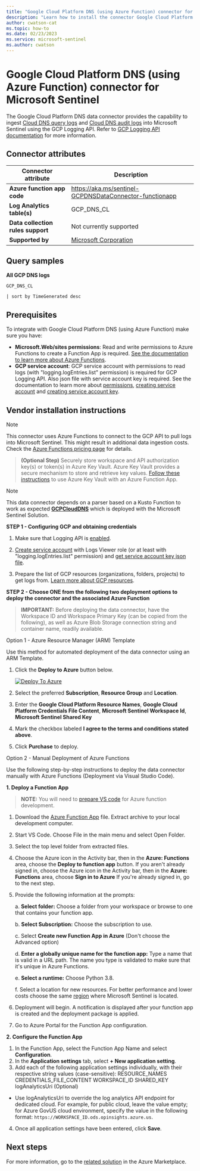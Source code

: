 ```yaml
---
title: "Google Cloud Platform DNS (using Azure Function) connector for Microsoft Sentinel"
description: "Learn how to install the connector Google Cloud Platform DNS (using Azure Function) to connect your data source to Microsoft Sentinel."
author: cwatson-cat
ms.topic: how-to
ms.date: 02/23/2023
ms.service: microsoft-sentinel
ms.author: cwatson
---
```


# Google Cloud Platform DNS (using Azure Function) connector for Microsoft Sentinel

The Google Cloud Platform DNS data connector provides the capability to ingest [Cloud DNS query logs](https://cloud.google.com/dns/docs/monitoring#using_logging) and [Cloud DNS audit logs](https://cloud.google.com/dns/docs/audit-logging) into Microsoft Sentinel using the GCP Logging API. Refer to [GCP Logging API documentation](https://cloud.google.com/logging/docs/api) for more information.

## Connector attributes

| Connector attribute | Description |
| --- | --- |
| **Azure function app code** | https://aka.ms/sentinel-GCPDNSDataConnector-functionapp |
| **Log Analytics table(s)** | GCP_DNS_CL<br/> |
| **Data collection rules support** | Not currently supported |
| **Supported by** | [Microsoft Corporation](https://support.microsoft.com/) |

## Query samples

**All GCP DNS logs**
   ```kusto
GCP_DNS_CL

   | sort by TimeGenerated desc
   ```



## Prerequisites

To integrate with Google Cloud Platform DNS (using Azure Function) make sure you have: 

- **Microsoft.Web/sites permissions**: Read and write permissions to Azure Functions to create a Function App is required. [See the documentation to learn more about Azure Functions](https://learn.microsoft.com/azure/azure-functions/).
- **GCP service account**: GCP service account with permissions to read logs (with "logging.logEntries.list" permission) is required for GCP Logging API. Also json file with service account key is required. See the documentation to learn more about [permissions](https://cloud.google.com/logging/docs/access-control#permissions_and_roles), [creating service account](https://cloud.google.com/iam/docs/creating-managing-service-accounts) and [creating service account key](https://cloud.google.com/iam/docs/creating-managing-service-account-keys).


## Vendor installation instructions


> [!NOTE]
   >  This connector uses Azure Functions to connect to the GCP API to pull logs into Microsoft Sentinel. This might result in additional data ingestion costs. Check the [Azure Functions pricing page](https://azure.microsoft.com/pricing/details/functions/) for details.


>**(Optional Step)** Securely store workspace and API authorization key(s) or token(s) in Azure Key Vault. Azure Key Vault provides a secure mechanism to store and retrieve key values. [Follow these instructions](https://learn.microsoft.com/azure/app-service/app-service-key-vault-references) to use Azure Key Vault with an Azure Function App.


> [!NOTE]
   >  This data connector depends on a parser based on a Kusto Function to work as expected [**GCPCloudDNS**](https://aka.ms/sentinel-GCPDNSDataConnector-parser) which is deployed with the Microsoft Sentinel Solution.


**STEP 1 - Configuring GCP and obtaining credentials**

1. Make sure that Logging API is [enabled](https://cloud.google.com/apis/docs/getting-started#enabling_apis). 

2. [Create service account](https://cloud.google.com/iam/docs/creating-managing-service-accounts) with Logs Viewer role (or at least with "logging.logEntries.list" permission) and [get service account key json file](https://cloud.google.com/iam/docs/creating-managing-service-account-keys).

3. Prepare the list of GCP resources (organizations, folders, projects) to get logs from. [Learn more about GCP resources](https://cloud.google.com/resource-manager/docs/cloud-platform-resource-hierarchy).


**STEP 2 - Choose ONE from the following two deployment options to deploy the connector and the associated Azure Function**

>**IMPORTANT:** Before deploying the data connector, have the Workspace ID and Workspace Primary Key (can be copied from the following), as well as Azure Blob Storage connection string and container name, readily available.



Option 1 - Azure Resource Manager (ARM) Template

Use this method for automated deployment of the data connector using an ARM Template.

1. Click the **Deploy to Azure** button below. 

	[![Deploy To Azure](https://aka.ms/deploytoazurebutton)](https://aka.ms/sentinel-GCPDNSDataConnector-azuredeploy)
2. Select the preferred **Subscription**, **Resource Group** and **Location**. 
3. Enter the **Google Cloud Platform Resource Names**, **Google Cloud Platform Credentials File Content**, **Microsoft Sentinel Workspace Id**, **Microsoft Sentinel Shared Key**
4. Mark the checkbox labeled **I agree to the terms and conditions stated above**.
5. Click **Purchase** to deploy.

Option 2 - Manual Deployment of Azure Functions

Use the following step-by-step instructions to deploy the data connector manually with Azure Functions (Deployment via Visual Studio Code).


**1. Deploy a Function App**

> **NOTE:** You will need to [prepare VS code](https://learn.microsoft.com/azure/azure-functions/create-first-function-vs-code-python) for Azure function development.

1. Download the [Azure Function App](https://aka.ms/sentinel-GCPDNSDataConnector-functionapp) file. Extract archive to your local development computer.
2. Start VS Code. Choose File in the main menu and select Open Folder.
3. Select the top level folder from extracted files.
4. Choose the Azure icon in the Activity bar, then in the **Azure: Functions** area, choose the **Deploy to function app** button.
If you aren't already signed in, choose the Azure icon in the Activity bar, then in the **Azure: Functions** area, choose **Sign in to Azure**
If you're already signed in, go to the next step.
5. Provide the following information at the prompts:

	a. **Select folder:** Choose a folder from your workspace or browse to one that contains your function app.

	b. **Select Subscription:** Choose the subscription to use.

	c. Select **Create new Function App in Azure** (Don't choose the Advanced option)

	d. **Enter a globally unique name for the function app:** Type a name that is valid in a URL path. The name you type is validated to make sure that it's unique in Azure Functions.

	e. **Select a runtime:** Choose Python 3.8.

	f. Select a location for new resources. For better performance and lower costs choose the same [region](https://azure.microsoft.com/regions/) where Microsoft Sentinel is located.

6. Deployment will begin. A notification is displayed after your function app is created and the deployment package is applied.
7. Go to Azure Portal for the Function App configuration.


**2. Configure the Function App**

1. In the Function App, select the Function App Name and select **Configuration**.
2. In the **Application settings** tab, select **+ New application setting**.
3. Add each of the following application settings individually, with their respective string values (case-sensitive): 
		RESOURCE_NAMES
		CREDENTIALS_FILE_CONTENT
		WORKSPACE_ID
		SHARED_KEY
		logAnalyticsUri (Optional)
 - Use logAnalyticsUri to override the log analytics API endpoint for dedicated cloud. For example, for public cloud, leave the value empty; for Azure GovUS cloud environment, specify the value in the following format: `https://WORKSPACE_ID.ods.opinsights.azure.us`. 
4. Once all application settings have been entered, click **Save**.



## Next steps

For more information, go to the [related solution](https://azuremarketplace.microsoft.com/en-us/marketplace/apps/azuresentinel.azure-sentinel-solution-gcpdns?tab=Overview) in the Azure Marketplace.
